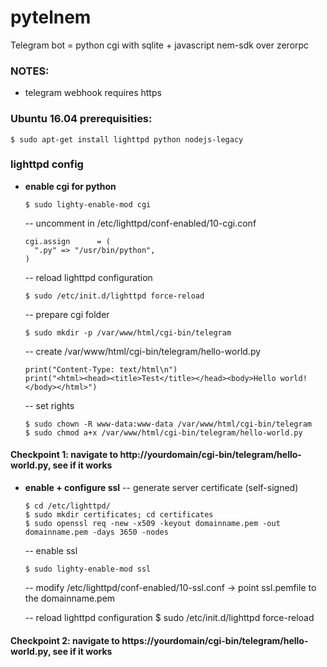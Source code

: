 # pytelnem
Telegram bot = python cgi with sqlite + javascript nem-sdk over zerorpc

### NOTES:
* telegram webhook requires https

### Ubuntu 16.04 prerequisities:
    $ sudo apt-get install lighttpd python nodejs-legacy

### lighttpd config
* **enable cgi for python**

      $ sudo lighty-enable-mod cgi

    -- uncomment in /etc/lighttpd/conf-enabled/10-cgi.conf

      cgi.assign      = (
        ".py" => "/usr/bin/python",
      )

    -- reload lighttpd configuration
    
      $ sudo /etc/init.d/lighttpd force-reload
      
    -- prepare cgi folder

      $ sudo mkdir -p /var/www/html/cgi-bin/telegram

    -- create /var/www/html/cgi-bin/telegram/hello-world.py

      print("Content-Type: text/html\n")
      print("<html><head><title>Test</title></head><body>Hello world!</body></html>")

    -- set rights

      $ sudo chown -R www-data:www-data /var/www/html/cgi-bin/telegram
      $ sudo chmod a+x /var/www/html/cgi-bin/telegram/hello-world.py

#### Checkpoint 1: navigate to http://yourdomain/cgi-bin/telegram/hello-world.py, see if it works

* **enable + configure ssl**
    -- generate server certificate (self-signed)

      $ cd /etc/lighttpd/
      $ sudo mkdir certificates; cd certificates
      $ sudo openssl req -new -x509 -keyout domainname.pem -out domainname.pem -days 3650 -nodes

    -- enable ssl
    
      $ sudo lighty-enable-mod ssl
      
    -- modify /etc/lighttpd/conf-enabled/10-ssl.conf
    -> point ssl.pemfile to the domainname.pem
    
    -- reload lighttpd configuration
      $ sudo /etc/init.d/lighttpd force-reload

#### Checkpoint 2: navigate to https://yourdomain/cgi-bin/telegram/hello-world.py, see if it works



